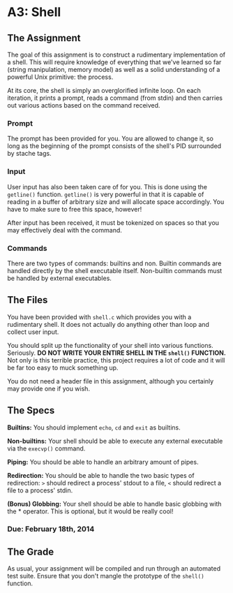 # A3: Shell

## The Assignment
The goal of this assignment is to construct a rudimentary implementation of a shell. This will require knowledge of everything that we've learned so far (string manipulation, memory model) as well as a solid understanding of a powerful Unix primitive: the process. 

At its core, the shell is simply an overglorified infinite loop. On each iteration, it prints a prompt, reads a command (from stdin) and then carries out various actions based on the command received. 

### Prompt
The prompt has been provided for you. You are allowed to change it, so long as the beginning of the prompt consists of the shell's PID surrounded by stache tags. 

### Input 
User input has also been taken care of for you. This is done using the `getline()` function. `getline()` is very powerful in that it is capable of reading in a buffer of arbitrary size and will allocate space accordingly. You have to make sure to free this space, however!

After input has been received, it must be tokenized on spaces so that you may effectively deal with the command. 

### Commands
There are two types of commands: builtins and non. Builtin commands are handled directly by the shell executable itself. Non-builtin commands must be handled by external executables. 

## The Files
You have been provided with `shell.c` which provides you with a rudimentary shell. It does not actually do anything other than loop and collect user input. 

You should split up the functionality of your shell into various functions. Seriously. **DO NOT WRITE YOUR ENTIRE SHELL IN THE `shell()` FUNCTION.** Not only is this terrible practice, this project requires a lot of code and it will be far too easy to muck something up. 

You do not need a header file in this assignment, although you certainly may provide one if you wish. 

## The Specs
**Builtins:** You should implement `echo`, `cd` and `exit` as builtins. 

**Non-builtins:** Your shell should be able to execute any external executable via the `execvp()` command. 

**Piping:** You should be able to handle an arbitrary amount of pipes. 

**Redirection:** You should be able to handle the two basic types of redirection: `>` should redirect a process' stdout to a file, `<` should redirect a file to a process' stdin. 

**(Bonus) Globbing:** Your shell should be able to handle basic globbing with the * operator. This is optional, but it would be really cool! 

### Due: February 18th, 2014

## The Grade
As usual, your assignment will be compiled and run through an automated test suite. Ensure that you don't mangle the prototype of the `shell()` function. 
